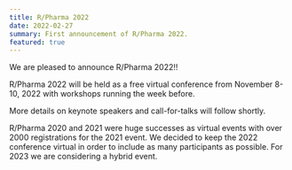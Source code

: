 ```yaml
---
title: R/Pharma 2022
date: 2022-02-27
summary: First announcement of R/Pharma 2022.
featured: true
---
```


We are pleased to announce R/Pharma 2022!!

R/Pharma 2022 will be held as a free virtual conference from November 8-10, 2022 with workshops running the week before.

More details on keynote speakers and call-for-talks will follow shortly.

R/Pharma 2020 and 2021 were huge successes as virtual events with over 2000 registrations for the 2021 event.  We decided to keep the 2022 conference virtual in order to include as many participants as possible.  For 2023 we are considering a hybrid event.
